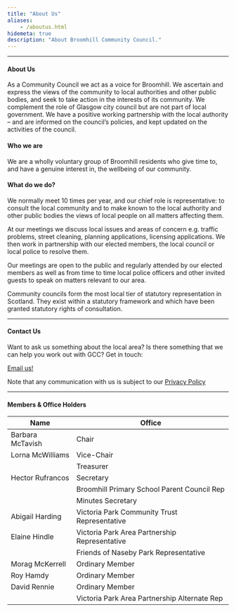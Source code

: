 ```yaml
---
title: "About Us"
aliases:
    - /aboutus.html
hidemeta: true
description: "About Broomhill Community Council."
---
```


--- 

#### About Us

As a Community Council we act as a voice for Broomhill. We ascertain and express the views of the community to local authorities and other public bodies, and seek to take action in the interests of its community. We complement the role of Glasgow city council but are not part of local government. We have a positive working partnership with the local authority – and are informed on the council’s policies, and kept updated on the activities of the council.

#### Who we are

We are a wholly voluntary group of Broomhill residents who give time to, and have a genuine interest in, the wellbeing of our community.    

#### What do we do?

We normally meet 10 times per year, and our chief role is representative: to consult the local community and to make known to the local authority and other public bodies the views of local people on all matters affecting them.

At our meetings we discuss local issues and areas of concern  e.g. traffic problems, street cleaning, planning applications, licensing applications. We then work in partnership with our elected members, the local council or local police to resolve them.

Our meetings are open to the public and regularly attended by our elected members as well as from time to time local police officers and other invited guests to speak on matters relevant to our area.

Community councils form the most local tier of statutory representation in Scotland. They exist within a statutory framework and which have been granted statutory rights of consultation.

---

#### Contact Us

Want to ask us something about the local area? Is there something that we can help you work out with GCC? Get in touch:

[Email us!](mailto:broomhillcc01@gmail.com)

Note that any communication with us is subject to our [Privacy Policy](/privacy.html)

---

#### Members & Office Holders

| Name | Office |
|-------|-------|
| Barbara McTavish | Chair |
| Lorna McWilliams | Vice-Chair |
|  | Treasurer |
| Hector Rufrancos | Secretary |
|  | Broomhill Primary School Parent Council Rep |
|  | Minutes Secretary |
| Abigail Harding  | Victoria Park Community Trust Representative |
| Elaine Hindle | Victoria Park Area Partnership Representative | 
| | Friends of Naseby Park Representative |
| Morag McKerrell | Ordinary Member |
| Roy Hamdy | Ordinary Member |
| David Rennie | Ordinary Member|
|  | Victoria Park Area Partnership Alternate Rep |

